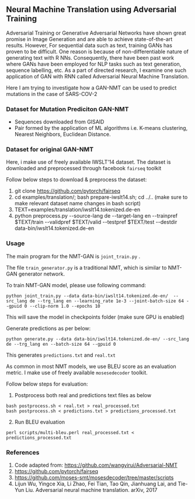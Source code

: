 ## Neural Machine Translation using Adversarial Training

Adversarial Training or Generative Adversarial Networks have shown great promise in Image Generation and are able to achieve state-of-the-art results. However, For sequential data such as text, training GANs has proven to be difficult. One reason is because of non-differentiable nature of generating text with R NNs. Consequently, there have been past work where GANs have been employed for NLP tasks such as text generation, sequence labelling, etc. As a part of directed research, I examine one such application of GAN with RNN called Adversarial Neural Machine Translation.

Here I am trying to investigate how a GAN-NMT can be used to predict mutations in the case of SARS-COV-2

### Dataset for Mutation Prediciton GAN-NMT
- Sequences downloaded from GISAID
- Pair formed by the application of ML algorithms i.e. K-means clustering, Nearest Neighbors, Euclidean Distance.

### Dataset for original GAN-NMT

Here, i make use of freely available IWSLT'14 dataset. The dataset is downloaded and preprocessed through facebook `fairseq` toolkit

Follow below steps to download & preprocess the dataset:
1. git clone https://github.com/pytorch/fairseq
2. cd examples/translation/; bash prepare-iwslt14.sh; cd ../.. (make sure to make relevant dataset name changes in bash script)
3. TEXT=examples/translation/iwslt14.tokenized.de-en
4. python preprocess.py --source-lang de --target-lang en --trainpref $TEXT/train --validpref $TEXT/valid --testpref $TEXT/test --destdir data-bin/iwslt14.tokenized.de-en

### Usage

The main program for the NMT-GAN is `joint_train.py` .

The file `train_generator.py` is a traditional NMT, which is similar to NMT-GAN generator network.

To train NMT-GAN model, please use following command:
```
python joint_train.py --data data-bin/iwslt14.tokenized.de-en/  --src_lang de --trg_lang en --learning_rate 1e-3 --joint-batch-size 64 --gpuid 0 --clip-norm 1.0 --epochs 10
```
This will save the model in checkpoints folder (make sure GPU is enabled)

Generate predictions as per below:
```
python generate.py --data data-bin/iwslt14.tokenized.de-en/ --src_lang de --trg_lang en --batch-size 64 --gpuid 0
```

This generates `predictions.txt` and `real.txt` 

As common in most NMT models, we use BLEU score as an evaluation metric. I make use of freely available `mosesedecoder` toolkit.

Follow below steps for evaluation:
1. Postprocess both real and predictions text files as below
```
bash postprocess.sh < real.txt > real_processed.txt
bash postprocess.sh < predictions.txt > predictions_processed.txt
```
2. Run BLEU evaluation
```
perl scripts/multi-bleu.perl real_processed.txt < predictions_processed.txt
```

### References
   1. Code adapted from: https://github.com/wangyirui/Adversarial-NMT
   2. https://github.com/pytorch/fairseq
   3. https://github.com/moses-smt/mosesdecoder/tree/master/scripts
   4. Lijun Wu, Yingce Xia, Li Zhao, Fei Tian, Tao Qin, Jianhuang Lai, and Tie-Yun Liu. Adversarial neural machine translation. arXiv, 2017
